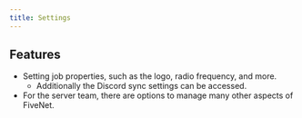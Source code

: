```yaml
---
title: Settings
---
```


## Features

- Setting job properties, such as the logo, radio frequency, and more.
  * Additionally the Discord sync settings can be accessed.
- For the server team, there are options to manage many other aspects of FiveNet.
